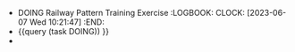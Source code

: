 - DOING Railway Pattern Training Exercise
  :LOGBOOK:
  CLOCK: [2023-06-07 Wed 10:21:47]
  :END:
- {{query (task DOING)) }}
-
